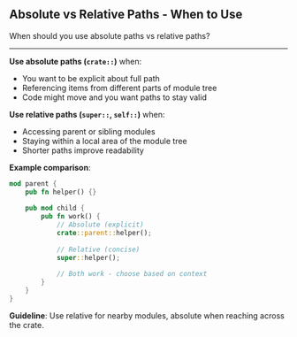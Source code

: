 ## Absolute vs Relative Paths - When to Use

When should you use absolute paths vs relative paths?

---

**Use absolute paths (`crate::`)** when:
- You want to be explicit about full path
- Referencing items from different parts of module tree
- Code might move and you want paths to stay valid

**Use relative paths (`super::`, `self::`)** when:
- Accessing parent or sibling modules
- Staying within a local area of the module tree
- Shorter paths improve readability

**Example comparison**:
```rust
mod parent {
    pub fn helper() {}
    
    pub mod child {
        pub fn work() {
            // Absolute (explicit)
            crate::parent::helper();
            
            // Relative (concise)
            super::helper();
            
            // Both work - choose based on context
        }
    }
}
```

**Guideline**: Use relative for nearby modules, absolute when reaching across the crate.

